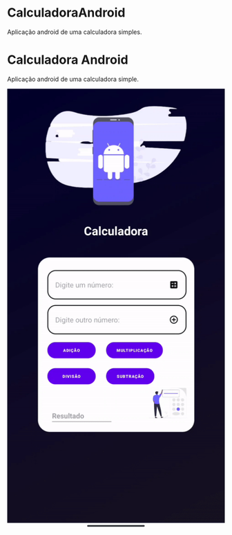 # CalculadoraAndroid
Aplicação android de uma calculadora simples.

# Calculadora Android
Aplicação android de uma calculadora simple.


 <p align="center">
  <img windth="470" src= "gifs/gifAndroid.gif">
 </p>      
       
